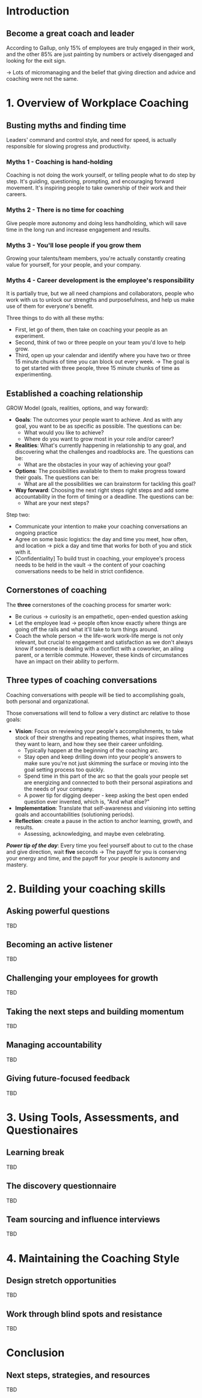 # Introduction

## Become a great coach and leader

According to Gallup, only 15% of employees are truly engaged in their work, and the other 85% are just painting by numbers or actively disengaged and looking for the exit sign.

→ Lots of micromanaging and the belief that giving direction and advice and coaching were not the same.

# 1. Overview of Workplace Coaching

## Busting myths and finding time

Leaders' command and control style, and need for speed, is actually responsible for slowing progress and productivity.

### Myths 1 - Coaching is hand-holding

Coaching is not doing the work yourself, or telling people what to do step by step. It's guiding, questioning, prompting, and encouraging forward movement. It's inspiring people to take ownership of their work and their careers. 

### Myths 2 - There is no time for coaching

Give people more autonomy and doing less handholding, which will save time in the long run and increase engagement and results.

### Myths 3 - You'll lose people if you grow them

Growing your talents/team members, you're actually constantly creating value for yourself, for your people, and your company.

### Myths 4 - Career development is the employee's responsibility

It is partially true, but we all need champions and collaborators, people who work with us to unlock our strengths and purposefulness, and help us make use of them for everyone's benefit.

Three things to do with all these myths:
- First, let go of them, then take on coaching your people as an experiment.
- Second, think of two or three people on your team you'd love to help grow.
- Third, open up your calendar and identify where you have two or three 15 minute chunks of time you can block out every week.
→ The goal is to get started with three people, three 15 minute chunks of time as experimenting. 

## Established a coaching relationship

GROW Model (goals, realities, options, and way forward):
- __Goals__: The outcomes your people want to achieve. And as with any goal, you want to be as specific as possible. The questions can be:
  - What would you like to achieve?
  - Where do you want to grow most in your role and/or career?
- __Realities__: What's currently happening in relationship to any goal, and discovering what the challenges and roadblocks are. The questions can be:
  - What are the obstacles in your way of achieving your goal?
- __Options__: The possibilities available to them to make progress toward their goals. The questions can be:
  - What are all the possibilities we can brainstorm for tackling this goal?
- __Way forward__: Choosing the next right steps right steps and add some accountability in the form of timing or a deadline. The questions can be:
  - What are your next steps?

 Step two:
 - Communicate your intention to make your coaching conversations an ongoing practice 
 - Agree on some basic logistics: the day and time you meet, how often, and location → pick a day and time that works for both of you and stick with it.
 - [Confidentiality] To build trust in coaching, your employee's process needs to be held in the vault → the content of your coaching conversations needs to be held in strict confidence.

## Cornerstones of coaching

The __three__ cornerstones of the coaching process for smarter work:
- Be curious → curiosity is an empathetic, open-ended question asking
- Let the employee lead → people often know exactly where things are going off the rails and what it'll take to turn things around.
- Coach the whole person → the life-work work-life merge is not only relevant, but crucial to engagement and satisfaction as we don't always know if someone is dealing with a conflict with a coworker, an ailing parent, or a terrible commute. However, these kinds of circumstances have an impact on their ability to perform.

## Three types of coaching conversations

Coaching conversations with people will be tied to accomplishing goals, both personal and organizational. 

Those conversations will tend to follow a very distinct arc relative to those goals:
- __Vision__: Focus on reviewing your people's accomplishments, to take stock of their strengths and repeating themes, what inspires them, what they want to learn, and how they see their career unfolding.
  - Typically happen at the beginning of the coaching arc.
  - Stay open and keep drilling down into your people's answers to make sure you're not just skimming the surface or moving into the goal setting process too quickly.
  - Spend time in this part of the arc so that the goals your people set are energizing and connected to both their personal aspirations and the needs of your company.
  - A power tip for digging deeper - keep asking the best open ended question ever invented, which is, "And what else?"
- __Implementation__: Translate that self-awareness and visioning into setting goals and accountabilities (solutioning periods).
- __Reflection__: create a pause in the action to anchor learning, growth, and results.
  - Assessing, acknowledging, and maybe even celebrating.
 
 ___Power tip of the day___: Every time you feel yourself about to cut to the chase and give direction, wait __five__ seconds → The payoff for you is conserving your energy and time, and the payoff for your people is autonomy and mastery. 


# 2. Building your coaching skills

## Asking powerful questions

TBD

## Becoming an active listener

TBD

## Challenging your employees for growth

TBD

## Taking the next steps and building momentum

TBD

## Managing accountability

TBD

## Giving future-focused feedback

TBD

# 3. Using Tools, Assessments, and Questionaires

## Learning break

TBD

## The discovery questionnaire

TBD

## Team sourcing and influence interviews

TBD

# 4. Maintaining the Coaching Style

## Design stretch opportunities

TBD

## Work through blind spots and resistance

TBD

# Conclusion

## Next steps, strategies, and resources

TBD